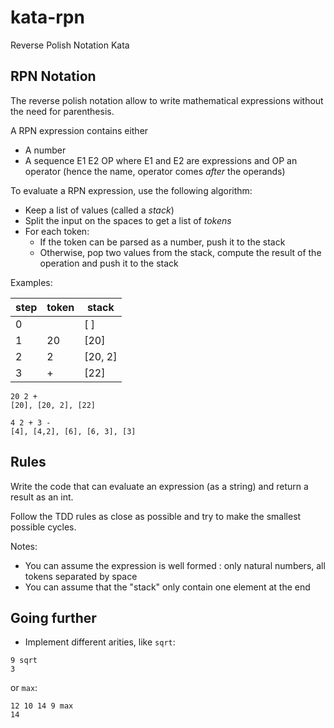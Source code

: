 # kata-rpn
Reverse Polish Notation Kata

## RPN Notation

The reverse polish notation allow to write mathematical expressions without the need for parenthesis.

A RPN expression contains either

* A number
* A sequence E1 E2 OP where E1 and E2 are expressions and OP an operator (hence the name, operator
  comes *after* the operands)

To evaluate a RPN expression, use the following algorithm:

* Keep a list of values (called a *stack*)
* Split the input on the spaces to get a list of *tokens*
* For each token:
  * If the token can be parsed as a number, push it to the stack
  * Otherwise, pop two values from the stack, compute the result of the operation and push it to the stack

Examples:

|step|token|stack|
|--|--|--|
|0| | [ ] |
|1|  20 | [20] |
|2|  2 |[20, 2]|
|3|  + | [22]|


```
20 2 +
[20], [20, 2], [22]

4 2 + 3 -
[4], [4,2], [6], [6, 3], [3]
```

## Rules

Write the code that can evaluate an expression (as a string) and return a result
as an int.

Follow the TDD rules as close as possible and try to make the smallest possible cycles.

Notes:
* You can assume the expression is well formed : only natural numbers, all tokens separated by space
* You can assume that the "stack" only contain one element at the end


## Going further

* Implement different arities, like `sqrt`:

```
9 sqrt
3
```

or `max`:

```
12 10 14 9 max
14
```
